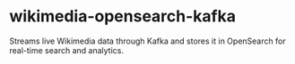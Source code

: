 # wikimedia-opensearch-kafka
Streams live Wikimedia data through Kafka and stores it in OpenSearch for real-time search and analytics.
